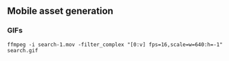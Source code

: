 ## Mobile asset generation

### GIFs

`ffmpeg -i search-1.mov -filter_complex "[0:v] fps=16,scale=w=640:h=-1" search.gif`
